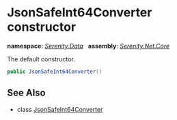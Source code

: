 # JsonSafeInt64Converter constructor
**namespace:** *[Serenity.Data](../../README.md#serenity.data-namespace)*   **assembly**: *[Serenity.Net.Core](../../README.md)*

The default constructor.

```csharp
public JsonSafeInt64Converter()
```

## See Also

* class [JsonSafeInt64Converter](../JsonSafeInt64Converter.md)